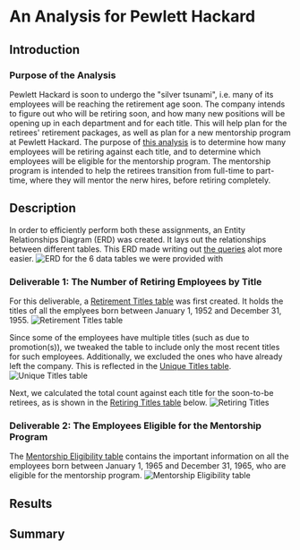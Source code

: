 # An Analysis for Pewlett Hackard

## Introduction
### Purpose of the Analysis
Pewlett Hackard is soon to undergo the "silver tsunami", i.e. many of its employees will be reaching the retirement age soon. The company intends to figure out who will be retiring soon, and how many new positions will be opening up in each department and for each title. This will help plan for the retirees' retirement packages, as well as plan for a new mentorship program at Pewlett Hackard.
The purpose of [this analysis](https://github.com/SohaT7/Pewlett-Hackard-Analysis-/blob/main/Queries/Employee_Database_challenge.sql) is to determine how many employees will be retiring against each title, and to determine which employees will be eligible for the mentorship program. The mentorship program is intended to help the retirees transition from full-time to part-time, where they will mentor the nerw hires, before retiring completely. 

## Description
In order to efficiently perform both these assignments, an Entity Relationships Diagram (ERD) was created. It lays out the relationships between different tables. This ERD made writing out [the queries](https://github.com/SohaT7/Pewlett-Hackard-Analysis-/blob/main/Queries/Employee_Database_challenge.sql) alot more easier.
![ERD for the 6 data tables we were provided with](https://github.com/SohaT7/Pewlett-Hackard-Analysis-/blob/main/EmployeeDB.png)

### Deliverable 1: The Number of Retiring Employees by Title
For this deliverable, a [Retirement Titles table](https://github.com/SohaT7/Pewlett-Hackard-Analysis-/blob/main/Data/retirement_titles.csv) was first created. It holds the titles of all the emplyees born between January 1, 1952 and December 31, 1955. 
![Retirement Titles table](https://github.com/SohaT7/Pewlett-Hackard-Analysis-/blob/main/retirement_titles.png)

Since some of the employees have multiple titles (such as due to promotion(s)), we tweaked the table to include only the most recent titles for such employees. Additionally, we excluded the ones who have already left the company. This is reflected in the [Unique Titles table](https://github.com/SohaT7/Pewlett-Hackard-Analysis-/blob/main/Data/unique_titles.csv).
![Unique Titles table](https://github.com/SohaT7/Pewlett-Hackard-Analysis-/blob/main/unique_titles.png) 

Next, we calculated the total count against each title for the soon-to-be retirees, as is shown in the [Retiring Titles table](https://github.com/SohaT7/Pewlett-Hackard-Analysis-/blob/main/Data/retiring_titles.csv) below.
![Retiring Titles](https://github.com/SohaT7/Pewlett-Hackard-Analysis-/blob/main/retiring_titles.png)

### Deliverable 2: The Employees Eligible for the Mentorship Program
The [Mentorship Eligibility table](https://github.com/SohaT7/Pewlett-Hackard-Analysis-/blob/main/Data/mentorship_eligibility.csv) contains the important information on all the employees born between January 1, 1965 and December 31, 1965, who are eligible for the mentorship program. 
![Mentorship Eligibility table](https://github.com/SohaT7/Pewlett-Hackard-Analysis-/blob/main/mentorship_eligibility.png)

## Results

## Summary
